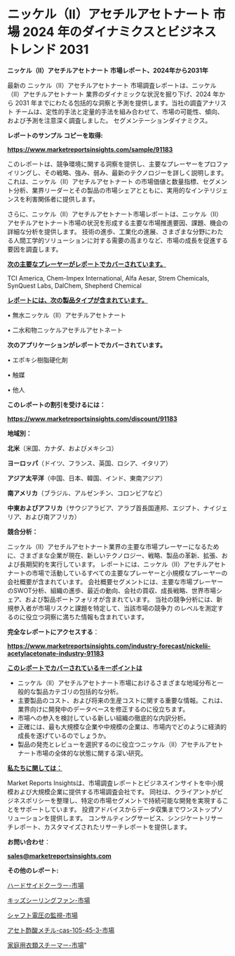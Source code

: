 # ニッケル（II）アセチルアセトナート 市場 2024 年のダイナミクスとビジネストレンド 2031

<strong>ニッケル（II）アセチルアセトナート 市場レポート、2024年から2031年</strong>

最新の ニッケル（II）アセチルアセトナート 市場調査レポートは、ニッケル（II）アセチルアセトナート 業界のダイナミックな状況を掘り下げ、2024 年から 2031 年までにわたる包括的な洞察と予測を提供します。当社の調査アナリスト チームは、定性的手法と定量的手法を組み合わせて、市場の可能性、傾向、および予測を注意深く調査しました。 セグメンテーションダイナミクス。



<strong>レポートのサンプル コピーを取得:</strong> <a href=https://www.marketreportsinsights.com/sample/91183>

<strong><u>https://www.marketreportsinsights.com/sample/91183</u></strong></a>

このレポートは、競争環境に関する洞察を提供し、主要なプレーヤーをプロファイリングし、その戦略、強み、弱み、最新のテクノロジーを詳しく説明します。 これは、ニッケル（II）アセチルアセトナート の市場価値と数量指標、セグメント分析、業界リーダーとその製品の市場シェアとともに、実用的なインテリジェンスを利害関係者に提供します。

さらに、ニッケル（II）アセチルアセトナート市場レポートは、ニッケル（II）アセチルアセトナート市場の状況を形成する主要な市場推進要因、課題、機会の詳細な分析を提供します。 技術の進歩、工業化の進展、さまざまな分野にわたる人間工学的ソリューションに対する需要の高まりなど、市場の成長を促進する要因を調査します。



<strong><u>次の主要なプレーヤーがレポートでカバーされています。</u></strong>

TCI America, Chem-Impex International, Alfa Aesar, Strem Chemicals, SynQuest Labs, DalChem, Shepherd Chemical



<strong><u><b>レポートには、次の製品タイプが含まれています。</b></u></strong>

• 無水ニッケル（II）アセチルアセトナート

• 二水和物ニッケルアセチルアセトネート



<strong><b>次のアプリケーションがレポートでカバーされています。</b></strong>

• エポキシ樹脂硬化剤

• 触媒

• 他人



<strong><b>このレポートの割引を受けるには：</b></strong><a href=https://www.marketreportsinsights.com/discount/91183>

<strong><u>https://www.marketreportsinsights.com/discount/91183</u></strong></a>



<strong>地域別：</strong>



<strong>北米</strong>（米国、カナダ、およびメキシコ）



<strong>ヨーロッパ</strong>（ドイツ、フランス、英国、ロシア、イタリア）



<strong>アジア太平洋</strong>（中国、日本、韓国、インド、東南アジア）



<strong>南アメリカ</strong>（ブラジル、アルゼンチン、コロンビアなど）



<strong>中東およびアフリカ</strong>（サウジアラビア、アラブ首長国連邦、エジプト、ナイジェリア、および南アフリカ）



<strong>競合分析：</strong>

ニッケル（II）アセチルアセトナート業界の主要な市場プレーヤーになるために、さまざまな企業が現在、新しいテクノロジー、戦略、製品の革新、拡張、および長期契約を実行しています。 レポートには、ニッケル（II）アセチルアセトナートの市場で活動しているすべての主要なプレーヤーと小規模なプレーヤーの会社概要が含まれています。 会社概要セグメントには、主要な市場プレーヤーのSWOT分析、組織の進歩、最近の動向、会社の買収、成長戦略、世界市場シェア、および製品ポートフォリオが含まれています。 当社の競争分析には、新規参入者が市場リスクと課題を特定して、当該市場の競争力 のレベルを測定するのに役立つ洞察に満ちた情報も含まれています。



<strong>完全なレポートにアクセスする</strong>：

<a href=https://www.marketreportsinsights.com/industry-forecast/nickelii-acetylacetonate-industry-91183>

<strong><u>https://www.marketreportsinsights.com/industry-forecast/nickelii-acetylacetonate-industry-91183</u></strong></a>



<strong><u><b>このレポートでカバーされているキーポイントは</b></u></strong>
<ul>
  <li>ニッケル（II）アセチルアセトナート市場におけるさまざまな地域分布と一般的な製品カテゴリの包括的な分析。</li>
  <li>主要製品のコスト、および将来の生産コストに関する重要な情報。これは、業界向けに開発中のデータベースを修正するのに役立ちます。</li>
  <li>市場への参入を検討している新しい組織の徹底的な内訳分析。</li>
  <li>正確には、最も大規模な企業や中規模の企業は、市場内でどのように経済的成長を遂げているのでしょうか。</li>
  <li>製品の発売とレビューを選択するのに役立つニッケル（II）アセチルアセトナート市場の全体的な状態に関する深い研究。</li>
</ul>


<strong><u><b>私たちに関しては：</b></u></strong>

Market Reports Insightsは、市場調査レポートとビジネスインサイトを中小規模および大規模企業に提供する市場調査会社です。 同社は、クライアントがビジネスポリシーを整理し、特定の市場セグメントで持続可能な開発を実現することをサポートしています。 投資アドバイスからデータ収集までワンストップソリューションを提供します。 コンサルティングサービス、シンジケートリサーチレポート、カスタマイズされたリサーチレポートを提供します。



<strong><b>お問い合わせ</b></strong>：

<a href=mailto:sales@marketreportsinsights.com>

<strong><u>sales@marketreportsinsights.com</u></strong></a>



<strong>その他のレポート:</strong>

<a href=https://www.linkedin.com/pulse/ハードサイドクーラー-市場-2023-総合分析と事業成長戦略-2030-pr-news-hub-iyslf/>ハードサイドクーラー-市場</a>

<a href=https://www.linkedin.com/pulse/キッズシーリングファン-市場-2023-推進要因と成長機会-2030-trend-titans-360-analysis-zmr5f/>キッズシーリングファン-市場</a>

<a href=https://www.linkedin.com/pulse/シャフト電圧の監視-市場-2023-最新の-cagr-および成長分析-2030-v1n6f/>シャフト電圧の監視-市場</a>

<a href=https://www.linkedin.com/pulse/アセト酢酸メチル-cas-105-45-3-市場-2023-swot-xbrvf/>アセト酢酸メチル-cas-105-45-3-市場</a>

<a href=https://www.linkedin.com/pulse/家庭用衣類スチーマー-市場-2023-収益と成長ドライバー-2030-pr-news-hub-zdfrf/>家庭用衣類スチーマー-市場</a>"
